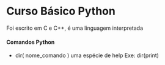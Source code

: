 <h1>Curso Básico Python</h1>
<p>Foi escrito em C e C++, é uma linguagem interpretada</p>
<h4>Comandos Python</h4>
<ul>
	<li>dir( nome_comando ) uma espécie de help Exe: dir(print) </li>
</ul>